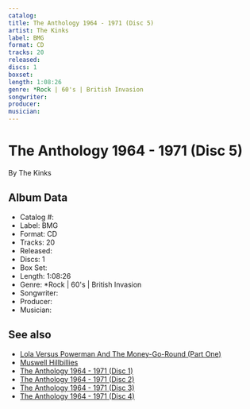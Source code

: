 ```yaml
---
catalog: 
title: The Anthology 1964 - 1971 (Disc 5)
artist: The Kinks
label: BMG
format: CD
tracks: 20
released: 
discs: 1
boxset: 
length: 1:08:26
genre: *Rock | 60's | British Invasion
songwriter: 
producer: 
musician: 
---
```


# The Anthology 1964 - 1971 (Disc 5)

By The Kinks

## Album Data

- Catalog #: 
- Label: BMG
- Format: CD
- Tracks: 20
- Released: 
- Discs: 1
- Box Set: 
- Length: 1:08:26
- Genre: *Rock | 60's | British Invasion
- Songwriter: 
- Producer: 
- Musician: 


## See also

- [Lola Versus Powerman And The Money-Go-Round (Part One)](Lola_Versus_Powerman_And_The_Money-Go-Round_Part_One.md)
- [Muswell Hillbillies](Muswell_Hillbillies.md)
- [The Anthology 1964 - 1971 (Disc 1)](The_Anthology_1964_-_1971_Disc_1.md)
- [The Anthology 1964 - 1971 (Disc 2)](The_Anthology_1964_-_1971_Disc_2.md)
- [The Anthology 1964 - 1971 (Disc 3)](The_Anthology_1964_-_1971_Disc_3.md)
- [The Anthology 1964 - 1971 (Disc 4)](The_Anthology_1964_-_1971_Disc_4.md)
